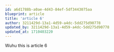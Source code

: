 ```yaml
---
id: a6d1788b-a0ae-4d43-84ef-5df3443075aa
blueprint: article
title: 'article 6'
author: 3211429d-13a1-4d59-a4dc-5dd275d90778
updated_by: 3211429d-13a1-4d59-a4dc-5dd275d90778
updated_at: 1710403220
---
```

Wuhu this is article 6